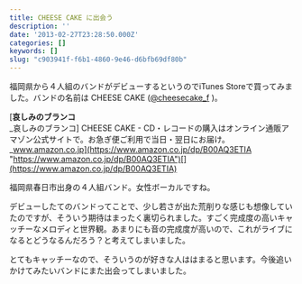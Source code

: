 ```yaml
---
title: CHEESE CAKE に出会う
description: ''
date: '2013-02-27T23:28:50.000Z'
categories: []
keywords: []
slug: "c903941f-f6b1-4860-9e46-d6bfb69df80b"
---
```

福岡県から４人組のバンドがデビューするというのでiTunes Storeで買ってみました。バンドの名前は CHEESE CAKE ([@cheesecake\_f](http://twitter.com/cheesecake_f) )。

[**哀しみのブランコ**  
_哀しみのブランコ\] CHEESE CAKE - CD・レコードの購入はオンライン通販アマゾン公式サイトで。お急ぎ便ご利用で当日・翌日にお届け。_www.amazon.co.jp](https://www.amazon.co.jp/dp/B00AQ3ETIA "https://www.amazon.co.jp/dp/B00AQ3ETIA")[](https://www.amazon.co.jp/dp/B00AQ3ETIA)

福岡県春日市出身の４人組バンド。女性ボーカルですね。

デビューしたてのバンドってことで、少し若さが出た荒削りな感じも想像していたのですが、そういう期待はまったく裏切られました。すごく完成度の高いキャッチーなメロディと世界観。あまりにも音の完成度が高いので、これがライブになるとどうなるんだろう？と考えてしまいました。

とてもキャッチーなので、そういうのが好きな人ははまると思います。今後追いかけてみたいバンドにまた出会ってしまいました。